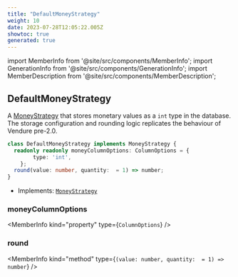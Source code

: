 ```yaml
---
title: "DefaultMoneyStrategy"
weight: 10
date: 2023-07-28T12:05:22.005Z
showtoc: true
generated: true
---
```

<!-- This file was generated from the Vendure source. Do not modify. Instead, re-run the "docs:build" script -->
import MemberInfo from '@site/src/components/MemberInfo';
import GenerationInfo from '@site/src/components/GenerationInfo';
import MemberDescription from '@site/src/components/MemberDescription';


## DefaultMoneyStrategy

<GenerationInfo sourceFile="packages/core/src/config/entity/default-money-strategy.ts" sourceLine="15" packageName="@vendure/core" since="2.0.0" />

A <a href='/reference/typescript-api/money/money-strategy#moneystrategy'>MoneyStrategy</a> that stores monetary values as a `int` type in the database.
The storage configuration and rounding logic replicates the behaviour of Vendure pre-2.0.

```ts title="Signature"
class DefaultMoneyStrategy implements MoneyStrategy {
  readonly readonly moneyColumnOptions: ColumnOptions = {
        type: 'int',
    };
  round(value: number, quantity:  = 1) => number;
}
```
* Implements: <code><a href='/reference/typescript-api/money/money-strategy#moneystrategy'>MoneyStrategy</a></code>



<div className="members-wrapper">

### moneyColumnOptions

<MemberInfo kind="property" type={`ColumnOptions`}   />


### round

<MemberInfo kind="method" type={`(value: number, quantity:  = 1) => number`}   />




</div>
